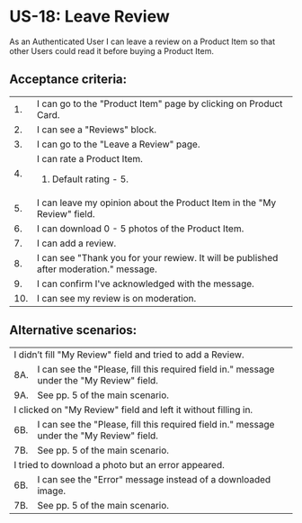 # US-18:  Leave Review
As an Authenticated User I can leave a review on a Product Item so that other Users could read it before buying a Product Item.

## **Acceptance criteria:**

<table>
    <tr>
        <td>1.</td>
        <td>I can go to the "Product Item" page by clicking on Product Card.</td>
    </tr>
    <tr>
        <td>2.</td>
        <td>I can see a "Reviews" block.</td>
    </tr>
    <tr>
        <td>3.</td>
        <td>I can go to the "Leave a Review" page.</td>
    </tr>
    <tr>
        <td>4.</td>
        <td>I can rate a Product Item.
            <ol>
                <li> Default rating - 5.</li>
            </ol>
        </td>
    </tr>
    <tr>
        <td>5.</td>
        <td>I can leave my opinion about the Product Item in the "My Review" field.
    </tr>
    <tr>
        <td>6.</td>
        <td>I can download 0 - 5 photos of the Product Item.
    </tr>
        <tr>
        <td>7.</td>
        <td>I can add a review.</td>
    </tr>
    <tr>
        <td>8.</td>
        <td>I can see "Thank you for your rewiew. It will be published after moderation." message.</td>
    </tr>
    <tr>
        <td>9.</td>
        <td>I can confirm I've acknowledged with the message.</td>
    </tr>
    <tr>
        <td>10.</td>
        <td>I can see my review is on moderation.</td>
    </tr>
</table>

## **Alternative scenarios:**

<table>
    <tr>
        <td colspan="2">I didn’t fill "My Review" field and tried to add a Review.</td>
    </tr>
    <tr>
        <td>8A.</td>
        <td>I can see the "Please, fill this required field in." message under the "My Review" field.</td>
    </tr>
    <tr>
        <td>9A.</td>
        <td>See pp. 5 of the main scenario.</td>
    </tr>
    <tr>
        <td colspan="2">I clicked on "My Review" field and left it without filling in.</td>
    </tr>
    <tr>
        <td>6B.</td>
        <td>I can see the "Please, fill this required field in." message under the "My Review" field.</td>
    </tr>
    <tr>
        <td>7B.</td>
        <td>See pp. 5 of the main scenario.</td>
    </tr>
    <tr>
        <td colspan="2">I tried to download a photo but an error appeared.</td>
    </tr>
    <tr>
        <td>6B.</td>
        <td>I can see the "Error" message instead of a downloaded image.</td>
    </tr>
    <tr>
        <td>7B.</td>
        <td>See pp. 5 of the main scenario.</td>
    </tr>
</table>
